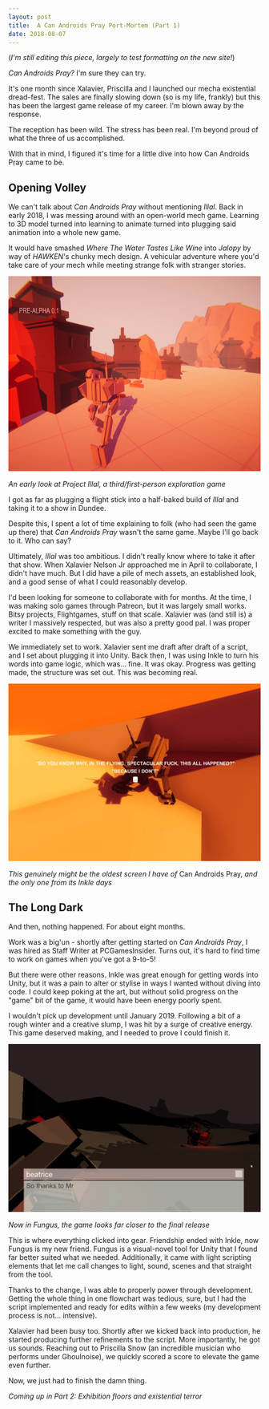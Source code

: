 ```yaml
---
layout: post
title:  A Can Androids Pray Port-Mortem (Part 1)
date: 2018-08-07
---
```


(*I'm still editing this piece, largely to test formatting on the new site!*)

*Can Androids Pray?* I'm sure they can try.

It's one month since Xalavier, Priscilla and I launched our mecha existential dread-fest.  The sales are finally slowing down (so is my life, frankly) but this has been the largest game release of my career. I'm blown away by the response.

The reception has been wild. The stress has been real. I'm beyond proud of what the three of us accomplished.

With that in mind, I figured it's time for a little dive into how Can Androids Pray came to be.

## Opening Volley

We can't talk about *Can Androids Pray* without mentioning *Illal*. Back in early 2018, I was messing around with an open-world mech game. Learning to 3D model turned into learning to animate turned into plugging said animation into a whole new game.

It would have smashed *Where The Water Tastes Like Wine* into *Jalopy* by way of *HAWKEN*'s chunky mech design. A vehicular adventure where you'd take care of your mech while meeting strange folk with stranger stories.

<img src="https://raw.githubusercontent.com/ScarletCatalie/ScarletCatalie.github.io/master/assets/Illal%20Preview.jpg" alt="A very early glimpse at Illal" width="690" height = "389"/>

*An early look at Project Illal, a third/first-person exploration game*

I got as far as plugging a flight stick into a half-baked build of *Illal* and taking it to a show in Dundee.

Despite this, I spent a lot of time explaining to folk (who had seen the game up there) that *Can Androids Pray* wasn't the same game. Maybe I'll go back to it. Who can say?

Ultimately, *Illal* was too ambitious. I didn't really know where to take it after that show. When Xalavier Nelson Jr approached me in April to collaborate, I didn't have much. But I did have a pile of mech assets, an established look, and a good sense of what I could reasonably develop.

I'd been looking for someone to collaborate with for months. At the time, I was making solo games through Patreon, but it was largely small works. Bitsy projects, Flightgames, stuff on that scale. Xalavier was (and still is) a writer I massively respected, but was also a pretty good pal. I was proper excited to make something with the guy.

We immediately set to work. Xalavier sent me draft after draft of a script, and I set about plugging it into Unity. Back then, I was using Inkle to turn his words into game logic, which was... fine. It was okay. Progress was getting made, the structure was set out. This was becoming real.

<img src="https://raw.githubusercontent.com/ScarletCatalie/ScarletCatalie.github.io/master/assets/Earliest_Candroid.png" alt="The earliest screenshot of Can Androids Pray" width="690"/>

*This genuinely might be the oldest screen I have of* Can Androids Pray, *and the only one from its Inkle days*


## The Long Dark

And then, nothing happened. For about eight months.

Work was a big'un - shortly after getting started on *Can Androids Pray*, I was hired as Staff Writer at PCGamesInsider. Turns out, it's hard to find time to work on games when you've got a 9-to-5!

But there were other reasons. Inkle was great enough for getting words into Unity, but it was a pain to alter or stylise in ways I wanted without diving into code. I could keep poking at the art, but without solid progress on the "game" bit of the game, it would have been energy poorly spent.

I wouldn't pick up development until January 2019. Following a bit of a rough winter and a creative slump, I was hit by a surge of creative energy. This game deserved making, and I needed to prove I could finish it.

<img src="https://raw.githubusercontent.com/ScarletCatalie/ScarletCatalie.github.io/master/assets/praygif.gif" alt="Switching Can Androids Pray to Fungus" width="690"/>

*Now in Fungus, the game looks far closer to the final release*

This is where everything clicked into gear. Friendship ended with Inkle, now Fungus is my new friend. Fungus is a visual-novel tool for Unity that I found far better suited what we needed. Additionally, it came with light scripting elements that let me call changes to light, sound, scenes and that straight from the tool.

Thanks to the change, I was able to properly power through development. Getting the whole thing in one flowchart was tedious, sure, but I had the script implemented and ready for edits within a few weeks (my development process is not... intensive).

Xalavier had been busy too. Shortly after we kicked back into production, he started producing further refinements to the script. More importantly, he got us sounds. Reaching out to Priscilla Snow (an incredible musician who performs under Ghoulnoise), we quickly scored a score to elevate the game even further.

Now, we just had to finish the damn thing.

*Coming up in Part 2: Exhibition floors and existential terror*
